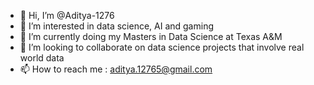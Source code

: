 - 👋 Hi, I’m @Aditya-1276
- 👀 I’m interested in data science, AI and gaming 
- 🌱 I’m currently doing my Masters in Data Science at Texas A&M
- 💞️ I’m looking to collaborate on data science projects that involve real world data
- 📫 How to reach me : aditya.12765@gmail.com
